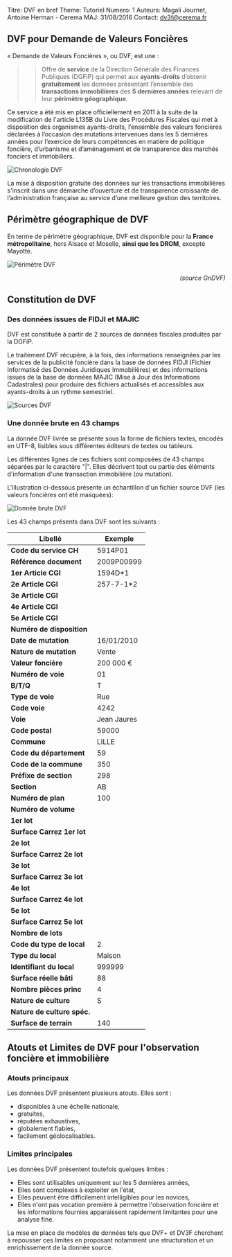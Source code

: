 Titre: DVF en bref
Theme: Tutoriel
Numero: 1
Auteurs: Magali Journet, Antoine Herman - Cerema
MAJ: 31/08/2016
Contact: dv3f@cerema.fr


## DVF pour Demande de Valeurs Foncières

« Demande de Valeurs Foncières », ou DVF, est une :

>> Offre de **service** de la Direction Générale des Finances Publiques (DGFiP) qui permet aux **ayants-droits** d’obtenir **gratuitement** les données présentant l’ensemble des **transactions immobilières** des **5 dernières années** relevant de leur **périmètre géographique**.

Ce service a été mis en place officiellement en 2011 à la suite de la modification de l'article L135B du Livre des Procédures Fiscales qui met à disposition des organismes ayants-droits, l’ensemble des valeurs foncières déclarées à l’occasion des mutations intervenues dans les 5 dernières années pour l’exercice de leurs compétences en matière de politique foncière, d’urbanisme et d’aménagement et de transparence des marchés fonciers et immobiliers.

![*Chronologie DVF*](ressources/chronologie_dvf.png "Chronologie DVF")

La mise à disposition gratuite des données sur les transactions immobilières s'inscrit dans une démarche d’ouverture et de transparence croissante de l’administration française au service d’une meilleure gestion des territoires.

## Périmètre géographique de DVF

En terme de périmètre géographique, DVF est disponible pour la **France métropolitaine**, hors Alsace et Moselle, **ainsi que les DROM**, excepté Mayotte.

![*Périmètre DVF*](ressources/perimetre_geographique_dvf.png "Périmètre DVF")
_<p style="text-align:right;">(source GnDVF)</p>_

## Constitution de DVF

### Des données issues de FIDJI et MAJIC

DVF est constituée à partir de 2 sources de données fiscales produites par la DGFiP. 

Le traitement DVF récupère, à la fois, des informations renseignées par les services de la publicité foncière dans la base de données FIDJI (Fichier Informatisé des Données Juridiques Immobilières) et des informations issues de la base de données MAJIC (Mise à Jour des Informations Cadastrales) pour produire des fichiers actualisés et accessibles aux ayants-droits à un rythme semestriel.

![*Sources DVF*](ressources/sources_constitution_dvf.png "Sources DVF")

### Une donnée brute en 43 champs

La donnée DVF livrée se présente sous la forme de fichiers textes, encodés en UTF-8, lisibles sous différentes éditeurs de textes ou tableurs. 

Les différentes lignes de ces fichiers sont composées de 43 champs séparées par le caractère "|". Elles décrivent tout ou partie des éléments d'information d'une transaction immobilière (ou mutation).

L'illustration ci-dessous présente un échantillon d'un fichier source DVF (les valeurs foncières ont été masquées):

![*Donnée brute DVF*](ressources/exemple_donnee_brute_dvf.png "Donnée brute DVF")

Les 43 champs présents dans DVF sont les suivants :

| Libellé | Exemple               |
|---------|-----------------------|
| **Code du service CH** |5914P01 |
| **Référence document** |2009P00999 |
| **1er Article CGI** |1594D*1 |
| **2e Article CGI** |257-7-1*2 |
| **3e Article CGI**| |
| **4e Article CGI**| |
| **5e Article CGI**| |
| **Numéro de disposition**| |
| **Date de mutation** |16/01/2010 |
| **Nature de mutation** | Vente |
| **Valeur foncière** | 200 000 € |
| **Numéro de voie** |01 |
| **B/T/Q** | T|
| **Type de voie** | Rue |
| **Code voie** | 4242 |
| **Voie** | Jean Jaures |
| **Code postal** | 59000 |
| **Commune** | LILLE |
| **Code du département** | 59 |
| **Code de la commune** | 350 |
| **Préfixe de section** | 298 |
| **Section** | AB |
| **Numéro de plan** | 100 |
| **Numéro de volume** | |
| **1er lot** | |
| **Surface Carrez 1er lot** | |
| **2e lot** | |
| **Surface Carrez 2e lot** | |
| **3e lot** | |
| **Surface Carrez 3e lot** | |
| **4e lot** | |
| **Surface Carrez 4e lot** | |
| **5e lot** | |
| **Surface Carrez 5e lot** | |
| **Nombre de lots** | |
| **Code du type de local** | 2 |
| **Type du local** | Maison |
| **Identifiant du local** | 999999 |
| **Surface réelle bâti** | 88 |
| **Nombre pièces princ** | 4 |
| **Nature de culture** | S |
| **Nature de culture spéc.** | |
| **Surface de terrain** | 140 |

## Atouts et Limites de DVF pour l'observation foncière et immobilière

### Atouts principaux

Les données DVF présentent plusieurs atouts. Elles sont :

* disponibles à une échelle nationale,
* gratuites,
* réputées exhaustives,
* globalement fiables,
* facilement géolocalisables.

### Limites principales

Les données DVF présentent toutefois quelques limites :

* Elles sont utilisables uniquement sur les 5 dernières années,
* Elles sont complexes à exploiter en l'état,
* Elles peuvent être difficilement intelligibles pour les novices,
* Elles n'ont pas vocation première à permettre l'observation foncière et les informations fournies apparaissent rapidement limitantes pour une analyse fine.

La mise en place de modèles de données tels que DVF+ et DV3F cherchent à repousser ces limites en proposant notamment une structuration et un enrichissement de la donnée source.

